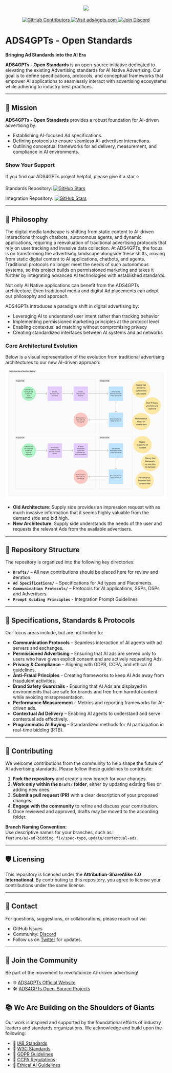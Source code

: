 <h3 align="center">
  <a name="readme-top"></a>
  <img
    src="https://cdn.prod.website-files.com/673d9c01098f16900da8bc69/673d9e478727677924833f4d_Ads4GPTs%20Wordlogo%20Large.png"
    height="200"
  >
</h3>
<div align="center">
<a href="https://GitHub.com/ADS4GPTs/ads4gpts-openstandards/graphs/contributors">
  <img src="https://img.shields.io/github/contributors/ADS4GPTs/ads4gpts.svg" alt="GitHub Contributors">
</a>
<a href="https://ads4gpts.com">
  <img src="https://img.shields.io/badge/Visit-ads4gpts.com-orange" alt="Visit ads4gpts.com">
</a>
<a href="https://discord.gg/Q8BVQ3wZnc">
  <img src="https://img.shields.io/badge/Join-Discord-purple" alt="Join Discord">
</a>
</div>


# ADS4GPTs - Open Standards

**Bringing Ad Standards into the AI Era**  

**ADS4GPTs - Open Standards** is an open-source initiative dedicated to elevating the existing Advertising standards for AI Native Advertising. Our goal is to define specifications, protocols, and conceptual frameworks that empower AI applications to seamlessly interact with advertising ecosystems while adhering to industry best practices.

---

## 🚀 Mission

**ADS4GPTs - Open Standards**  provides a robust foundation for AI-driven advertising by:

- Establishing AI-focused Ad specifications.
- Defining protocols to ensure seamless AI-advertiser interactions.
- Outlining conceptual frameworks for ad delivery, measurement, and compliance in AI environments.

### Show Your Support

If you find our ADS4GPTs project helpful, please give it a star ⭐️

Standards Repository: [![GitHub Stars](https://img.shields.io/github/stars/ADS4GPTs/ads4gpts-openstandards?style=social)](https://github.com/ADS4GPTs/ads4gpts-openstandards/stargazers)

Integration Repository: [![GitHub Stars](https://img.shields.io/github/stars/ADS4GPTs/ads4gpts?style=social)](https://github.com/ADS4GPTs/ads4gpts/stargazers)

---

## 🧠 Philosophy

The digital media landscape is shifting from static content to AI-driven interactions through chatbots, autonomous agents, and dynamic applications, requiring a reevaluation of traditional advertising protocols that rely on user tracking and invasive data collection. At ADS4GPTs, the focus is on transforming the advertising landscape alongside these shifts, moving from static digital content to AI applications, chatbots, and agents. Traditional protocols no longer meet the needs of such autonomous systems, so this project builds on permissioned marketing and takes it further by integrating advanced AI technologies with established standards.

Not only AI Native applications can benefit from the ADS4GPTs architecture. Even traditional media and digital Ad placements can adopt our philosophy and approach.

ADS4GPTs introduces a paradigm shift in digital advertising by:

- Leveraging AI to understand user intent rather than tracking behavior
- Implementing permissioned marketing principles at the protocol level
- Enabling contextual ad matching without compromising privacy
- Creating standardized interfaces between AI systems and ad networks

### Core Architectural Evolution

Below is a visual representation of the evolution from traditional advertising architectures to our new AI-driven approach:

![Old vs New Architecture](Drafts/img/newvsold.png)

- **Old Architecture**: Supply side provides an impression request with as much invasive information that it seems highly valuable from the demand side and bid high.
- **New Architecture**: Supply side understands the needs of the user and requests the relevant Ads from the available advertisers. 

---

## 📂 Repository Structure

The repository is organized into the following key directories:

- **`Drafts/`** – All new contributions should be placed here for review and iteration.
- **`Ad Specifications/`** – Specifications for Ad types and Placements.
- **`Communication Protocols/`** – Protocols for AI applications, SSPs, DSPs and Advertisers.
- **`Prompt Guiding Principles`** - Integration Prompt Guidelines

---

## 📖 Specifications, Standards & Protocols

Our focus areas include, but are not limited to:

- **Communication Protocols** – Seamless interaction of AI agents with ad servers and exchanges.
- **Permissioned Advertising** – Ensuring that AI ads are served only to users who have given explicit consent and are actively requesting Ads.
- **Privacy & Compliance** – Aligning with GDPR, CCPA, and ethical AI guidelines.
- **Anti-Fraud Principles** - Creating frameworks to keep AI Ads away from fraudulent activities.
- **Brand Safety Guardrails** - Ensuring that AI Ads are displayed in environments that are safe for brands and free from harmful content while avoiding misrepresentation.
- **Performance Measurement** – Metrics and reporting frameworks for AI-driven ads.
- **Contextual Ad Delivery** – Enabling AI agents to understand and serve contextual ads effectively.
- **Programmatic AI Buying** – Standardized methods for AI participation in real-time bidding (RTB).

---

## 🤝 Contributing

We welcome contributions from the community to help shape the future of AI advertising standards. Please follow these guidelines to contribute:

1. **Fork the repository** and create a new branch for your changes.
2. **Work only within the `Draft/` folder**, either by updating existing files or adding new ones.
3. **Submit a pull request (PR)** with a clear description of your proposed changes.
4. **Engage with the community** to refine and discuss your contribution.
5. Once reviewed and approved, drafts may be moved to the according folder.

**Branch Naming Convention:**  
Use descriptive names for your branches, such as:  
`feature/ai-ad-bidding`, `fix/spec-typo`, `update/contextual-ads`.

---

## 🛡️ Licensing

This repository is licensed under the **Attribution-ShareAlike 4.0 International**. By contributing to this repository, you agree to license your contributions under the same license.

---

## 📧 Contact

For questions, suggestions, or collaborations, please reach out via:

- GitHub Issues
- Community: [Discord](https://discord.gg/Q8BVQ3wZnc)
- Follow us on [Twitter](https://twitter.com/ads4gpts) for updates.

---

## 🌟 Join the Community

Be part of the movement to revolutionize AI-driven advertising! 

- 🌐 [ADS4GPTs Official Website](https://ads4gpts.com)
- 🛠️ [ADS4GPTs Open-Source Projects](https://github.com/ADS4GPTs)

## 📚 We Are Building on the Shoulders of Giants

Our work is inspired and supported by the foundational efforts of industry leaders and standards organizations. We acknowledge and build upon the following:

- 📖 [IAB Standards](https://www.iab.com/)
- 📖 [W3C Standards](https://www.w3.org/standards/)
- 📖 [GDPR Guidelines](https://gdpr.eu/)
- 📖 [CCPA Regulations](https://oag.ca.gov/privacy/ccpa)
- 📖 [Ethical AI Guidelines](https://www.un.org/en/ethics/ethical-ai)
